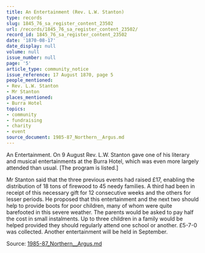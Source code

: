```yaml
---
title: An Entertainment (Rev. L.W. Stanton)
type: records
slug: 1845_76_sa_register_content_23502
url: /records/1845_76_sa_register_content_23502/
record_id: 1845_76_sa_register_content_23502
date: '1870-08-17'
date_display: null
volume: null
issue_number: null
page: '5'
article_type: community_notice
issue_reference: 17 August 1870, page 5
people_mentioned:
- Rev. L.W. Stanton
- Mr Stanton
places_mentioned:
- Burra Hotel
topics:
- community
- fundraising
- charity
- event
source_document: 1985-87_Northern__Argus.md
---
```


An Entertainment.  On 9 August Rev. L.W. Stanton gave one of his literary and musical entertainments at the Burra Hotel, which was even more largely attended than usual.  [The program is listed.]

Mr Stanton said that the three previous events had raised £17, enabling the distribution of 18 tons of firewood to 45 needy families.  A third had been in receipt of this necessary gift for 12 consecutive weeks and the others for lesser periods.  He proposed that this entertainment and the next two should help to provide boots for poor children, many of whom were quite barefooted in this severe weather.  The parents would be asked to pay half the cost in small instalments.  Up to three children in a family would be helped provided they should regularly attend one school or another.  £5-7-0 was collected.  Another entertainment will be held in September.

Source: [1985-87_Northern__Argus.md](/downloads/markdown/1985-87_Northern__Argus.md)
